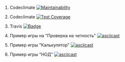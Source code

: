 1. Codeclimate
[![Maintainability](https://api.codeclimate.com/v1/badges/51888340d338d68aff61/maintainability)](https://codeclimate.com/github/AnastasiaTetyueva/project-lvl1-s478/maintainability)

2. Codeclimate 
[![Test Coverage](https://api.codeclimate.com/v1/badges/51888340d338d68aff61/test_coverage)](https://codeclimate.com/github/AnastasiaTetyueva/project-lvl1-s478/test_coverage)

3. Travis
[![Badge](https://travis-ci.org/AnastasiaTetyueva/project-lvl1-s478.svg?branch=master)](https://travis-ci.org/AnastasiaTetyueva/project-lvl1-s478)

4. Пример игры на "Проверка на четность"
[![asciicast](https://asciinema.org/a/TzJJy9dDR75kouD8TWLwSwb7P.svg)](https://asciinema.org/a/TzJJy9dDR75kouD8TWLwSwb7P)

5. Пример игры "Калькулятор"
[![asciicast](https://asciinema.org/a/j6u1YRUaOAZfUTIMo6kiJDApu.svg)](https://asciinema.org/a/j6u1YRUaOAZfUTIMo6kiJDApu)

6. Пример игры "НОД"
[![asciicast](https://asciinema.org/a/B0XVClUyryfSbeJxtRf2a5Yc3.svg)](https://asciinema.org/a/B0XVClUyryfSbeJxtRf2a5Yc3)
